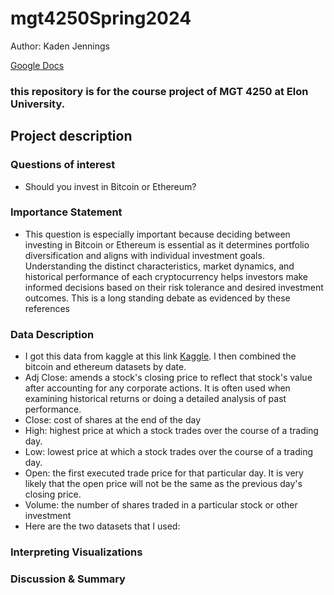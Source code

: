 # mgt4250Spring2024
Author: Kaden Jennings

[Google Docs](https://docs.google.com/document/d/1XWA0l183rjXBjanZw_CqF_jhfSnzYjtJygXTrwkuA4Q/edit)

### this repository is for the course project of MGT 4250 at Elon University.

## Project description
### Questions of interest
  - Should you invest in Bitcoin or Ethereum?
### Importance Statement
  - This question is especially important because deciding between investing in Bitcoin or Ethereum is essential as it determines portfolio diversification and aligns with individual investment goals. Understanding the distinct characteristics, market dynamics, and historical performance of each cryptocurrency helps investors make informed decisions based on their risk tolerance and desired investment outcomes. This is a long standing debate as evidenced by these references

### Data Description

  - I got this data from kaggle at this link [Kaggle](https://www.kaggle.com/datasets/kapturovalexander/bitcoin-and-ethereum-prices-from-start-to-2023). I then combined the bitcoin and ethereum datasets by date.
  - Adj Close: amends a stock's closing price to reflect that stock's value after accounting for any corporate actions. It is often used when examining historical returns or doing a detailed analysis of past performance.
  - Close: cost of shares at the end of the day
  - High: highest price at which a stock trades over the course of a trading day.
  - Low: lowest price at which a stock trades over the course of a trading day.
  - Open: the first executed trade price for that particular day. It is very likely that the open price will not be the same as the previous day's closing price.
  - Volume: the number of shares traded in a particular stock or other investment
  - Here are the two datasets that I used: 

### Interpreting Visualizations

### Discussion & Summary
